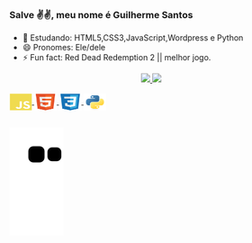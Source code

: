 ### Salve ✌✌, meu nome é Guilherme Santos 

 
- 🌱 Estudando: HTML5,CSS3,JavaScript,Wordpress e Python
- 😄 Pronomes: Ele/dele
- ⚡ Fun fact: Red Dead Redemption 2 || melhor jogo.
<div align="center">
  <a href="https://github.com/DeadMaul">
  <img height="180em" src="https://github-readme-stats.vercel.app/api?username=2GuilhermeSantos2&show_icons=true&theme=tokyonight&include_all_commits=true&count_private=true"/>
  <img height="180em" src="https://github-readme-stats.vercel.app/api/top-langs/?username=2GuilhermeSantos2&layout=compact&langs_count=7&theme=tokyonight"/>
</div>
<div style="display: inline_block"><br>
  <img align="center" alt="Dead-Js" height="30" width="40" src="https://raw.githubusercontent.com/devicons/devicon/master/icons/javascript/javascript-plain.svg">
  <img align="center" alt="Dead-HTML" height="30" width="40" src="https://raw.githubusercontent.com/devicons/devicon/master/icons/html5/html5-original.svg">
  <img align="center" alt="Dead-CSS" height="30" width="40" src="https://raw.githubusercontent.com/devicons/devicon/master/icons/css3/css3-original.svg">
  <img align="center" alt="Dead-Python" height="30" width="40" src="https://raw.githubusercontent.com/devicons/devicon/master/icons/python/python-original.svg">

</div>
  

##


  ![Snake animation](https://github.com/rafaballerini/rafaballerini/blob/output/github-contribution-grid-snake.svg)
